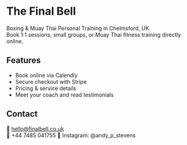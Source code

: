 # The Final Bell

Boxing & Muay Thai Personal Training in Chelmsford, UK.  
Book 1:1 sessions, small groups, or Muay Thai fitness training directly online.  

## Features
- Book online via Calendly  
- Secure checkout with Stripe  
- Pricing & service details  
- Meet your coach and read testimonials  

## Contact
📧 hello@finalbell.co.uk  
📱 +44 7485 041755 
📸 Instagram: @andy_p_stevens 
